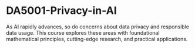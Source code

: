 # DA5001-Privacy-in-AI
As AI rapidly advances, so do concerns about data privacy and responsible data usage. This course explores these areas with foundational mathematical principles, cutting-edge research, and practical applications. 

